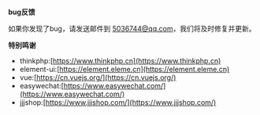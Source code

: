 ### 
 **bug反馈**

如果你发现了bug，请发送邮件到 5036744@qq.com，我们将及时修复并更新。 

 **特别鸣谢** 
- thinkphp:[https://www.thinkphp.cn](https://www.thinkphp.cn)
- element-ui:[https://element.eleme.cn](https://element.eleme.cn)
- vue:[https://cn.vuejs.org/](https://cn.vuejs.org/)
- easywechat:[https://www.easywechat.com/](https://www.easywechat.com/)
- jjjshop:[https://www.jjjshop.com/](https://www.jjjshop.com/)
